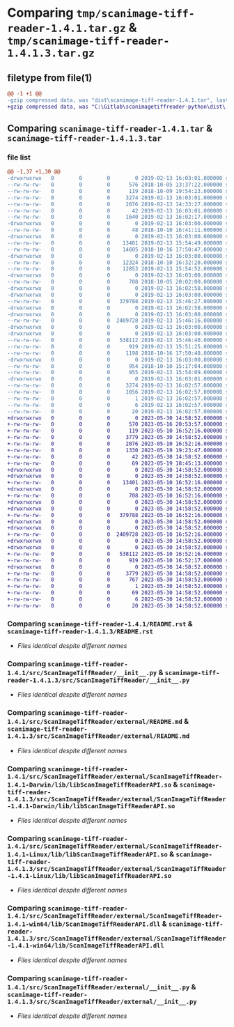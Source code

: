 # Comparing `tmp/scanimage-tiff-reader-1.4.1.tar.gz` & `tmp/scanimage-tiff-reader-1.4.1.3.tar.gz`

## filetype from file(1)

```diff
@@ -1 +1 @@
-gzip compressed data, was "dist\scanimage-tiff-reader-1.4.1.tar", last modified: Wed Feb 13 16:03:01 2019, max compression
+gzip compressed data, was "C:\Gitlab\scanimagetiffreader-python\dist\.tmp-i325r66q\scanimage-tiff-reader-1.4.1.3.tar", last modified: Tue May 30 14:58:52 2023, max compression
```

## Comparing `scanimage-tiff-reader-1.4.1.tar` & `scanimage-tiff-reader-1.4.1.3.tar`

### file list

```diff
@@ -1,37 +1,30 @@
-drwxrwxrwx   0        0        0        0 2019-02-13 16:03:01.000000 scanimage-tiff-reader-1.4.1/
--rw-rw-rw-   0        0        0      576 2018-10-05 13:37:22.000000 scanimage-tiff-reader-1.4.1/LICENSE
--rw-rw-rw-   0        0        0      119 2018-10-09 19:54:23.000000 scanimage-tiff-reader-1.4.1/MANIFEST.in
--rw-rw-rw-   0        0        0     3274 2019-02-13 16:03:01.000000 scanimage-tiff-reader-1.4.1/PKG-INFO
--rw-rw-rw-   0        0        0     2076 2019-02-13 14:33:27.000000 scanimage-tiff-reader-1.4.1/README.rst
--rw-rw-rw-   0        0        0       42 2019-02-13 16:03:01.000000 scanimage-tiff-reader-1.4.1/setup.cfg
--rw-rw-rw-   0        0        0     1640 2019-02-13 16:02:17.000000 scanimage-tiff-reader-1.4.1/setup.py
-drwxrwxrwx   0        0        0        0 2019-02-13 16:03:00.000000 scanimage-tiff-reader-1.4.1/src/
--rw-rw-rw-   0        0        0       48 2018-10-10 16:41:11.000000 scanimage-tiff-reader-1.4.1/src/.gitignore
-drwxrwxrwx   0        0        0        0 2019-02-13 16:03:00.000000 scanimage-tiff-reader-1.4.1/src/ScanImageTiffReader/
--rw-rw-rw-   0        0        0    13401 2019-02-13 15:54:49.000000 scanimage-tiff-reader-1.4.1/src/ScanImageTiffReader/__init__.py
--rw-rw-rw-   0        0        0    14605 2018-10-16 17:50:47.000000 scanimage-tiff-reader-1.4.1/src/ScanImageTiffReader/__init__.pyc
-drwxrwxrwx   0        0        0        0 2019-02-13 16:03:00.000000 scanimage-tiff-reader-1.4.1/src/ScanImageTiffReader/__pycache__/
--rw-rw-rw-   0        0        0    12324 2018-10-10 16:32:28.000000 scanimage-tiff-reader-1.4.1/src/ScanImageTiffReader/__pycache__/__init__.cpython-36.pyc
--rw-rw-rw-   0        0        0    12853 2019-02-13 15:54:52.000000 scanimage-tiff-reader-1.4.1/src/ScanImageTiffReader/__pycache__/__init__.cpython-37.pyc
-drwxrwxrwx   0        0        0        0 2019-02-13 16:03:00.000000 scanimage-tiff-reader-1.4.1/src/ScanImageTiffReader/external/
--rw-rw-rw-   0        0        0      708 2018-10-05 20:02:00.000000 scanimage-tiff-reader-1.4.1/src/ScanImageTiffReader/external/README.md
-drwxrwxrwx   0        0        0        0 2019-02-13 16:02:58.000000 scanimage-tiff-reader-1.4.1/src/ScanImageTiffReader/external/ScanImageTiffReader-1.4.1-Darwin/
-drwxrwxrwx   0        0        0        0 2019-02-13 16:03:00.000000 scanimage-tiff-reader-1.4.1/src/ScanImageTiffReader/external/ScanImageTiffReader-1.4.1-Darwin/lib/
--rw-rw-rw-   0        0        0   379788 2019-02-13 15:46:27.000000 scanimage-tiff-reader-1.4.1/src/ScanImageTiffReader/external/ScanImageTiffReader-1.4.1-Darwin/lib/libScanImageTiffReaderAPI.so
-drwxrwxrwx   0        0        0        0 2019-02-13 16:02:58.000000 scanimage-tiff-reader-1.4.1/src/ScanImageTiffReader/external/ScanImageTiffReader-1.4.1-Linux/
-drwxrwxrwx   0        0        0        0 2019-02-13 16:03:00.000000 scanimage-tiff-reader-1.4.1/src/ScanImageTiffReader/external/ScanImageTiffReader-1.4.1-Linux/lib/
--rw-rw-rw-   0        0        0  2409728 2019-02-13 15:46:16.000000 scanimage-tiff-reader-1.4.1/src/ScanImageTiffReader/external/ScanImageTiffReader-1.4.1-Linux/lib/libScanImageTiffReaderAPI.so
-drwxrwxrwx   0        0        0        0 2019-02-13 16:03:00.000000 scanimage-tiff-reader-1.4.1/src/ScanImageTiffReader/external/ScanImageTiffReader-1.4.1-win64/
-drwxrwxrwx   0        0        0        0 2019-02-13 16:03:00.000000 scanimage-tiff-reader-1.4.1/src/ScanImageTiffReader/external/ScanImageTiffReader-1.4.1-win64/lib/
--rw-rw-rw-   0        0        0   538112 2019-02-13 15:46:40.000000 scanimage-tiff-reader-1.4.1/src/ScanImageTiffReader/external/ScanImageTiffReader-1.4.1-win64/lib/ScanImageTiffReaderAPI.dll
--rw-rw-rw-   0        0        0      919 2019-02-13 15:51:25.000000 scanimage-tiff-reader-1.4.1/src/ScanImageTiffReader/external/__init__.py
--rw-rw-rw-   0        0        0     1198 2018-10-16 17:50:48.000000 scanimage-tiff-reader-1.4.1/src/ScanImageTiffReader/external/__init__.pyc
-drwxrwxrwx   0        0        0        0 2019-02-13 16:03:00.000000 scanimage-tiff-reader-1.4.1/src/ScanImageTiffReader/external/__pycache__/
--rw-rw-rw-   0        0        0      954 2018-10-10 15:17:04.000000 scanimage-tiff-reader-1.4.1/src/ScanImageTiffReader/external/__pycache__/__init__.cpython-36.pyc
--rw-rw-rw-   0        0        0      955 2019-02-13 15:54:09.000000 scanimage-tiff-reader-1.4.1/src/ScanImageTiffReader/external/__pycache__/__init__.cpython-37.pyc
-drwxrwxrwx   0        0        0        0 2019-02-13 16:03:01.000000 scanimage-tiff-reader-1.4.1/src/scanimage_tiff_reader.egg-info/
--rw-rw-rw-   0        0        0     3274 2019-02-13 16:02:57.000000 scanimage-tiff-reader-1.4.1/src/scanimage_tiff_reader.egg-info/PKG-INFO
--rw-rw-rw-   0        0        0     1056 2019-02-13 16:02:57.000000 scanimage-tiff-reader-1.4.1/src/scanimage_tiff_reader.egg-info/SOURCES.txt
--rw-rw-rw-   0        0        0        1 2019-02-13 16:02:57.000000 scanimage-tiff-reader-1.4.1/src/scanimage_tiff_reader.egg-info/dependency_links.txt
--rw-rw-rw-   0        0        0        6 2019-02-13 16:02:57.000000 scanimage-tiff-reader-1.4.1/src/scanimage_tiff_reader.egg-info/requires.txt
--rw-rw-rw-   0        0        0       20 2019-02-13 16:02:57.000000 scanimage-tiff-reader-1.4.1/src/scanimage_tiff_reader.egg-info/top_level.txt
+drwxrwxrwx   0        0        0        0 2023-05-30 14:58:52.000000 scanimage-tiff-reader-1.4.1.3/
+-rw-rw-rw-   0        0        0      570 2023-05-16 20:53:57.000000 scanimage-tiff-reader-1.4.1.3/LICENSE
+-rw-rw-rw-   0        0        0      119 2023-05-10 16:52:16.000000 scanimage-tiff-reader-1.4.1.3/MANIFEST.in
+-rw-rw-rw-   0        0        0     3779 2023-05-30 14:58:52.000000 scanimage-tiff-reader-1.4.1.3/PKG-INFO
+-rw-rw-rw-   0        0        0     2076 2023-05-10 16:52:16.000000 scanimage-tiff-reader-1.4.1.3/README.rst
+-rw-rw-rw-   0        0        0     1330 2023-05-19 19:23:47.000000 scanimage-tiff-reader-1.4.1.3/pyproject.toml
+-rw-rw-rw-   0        0        0       42 2023-05-30 14:58:52.000000 scanimage-tiff-reader-1.4.1.3/setup.cfg
+-rw-rw-rw-   0        0        0       69 2023-05-19 18:45:13.000000 scanimage-tiff-reader-1.4.1.3/setup.py
+drwxrwxrwx   0        0        0        0 2023-05-30 14:58:52.000000 scanimage-tiff-reader-1.4.1.3/src/
+drwxrwxrwx   0        0        0        0 2023-05-30 14:58:52.000000 scanimage-tiff-reader-1.4.1.3/src/ScanImageTiffReader/
+-rw-rw-rw-   0        0        0    13401 2023-05-10 16:52:16.000000 scanimage-tiff-reader-1.4.1.3/src/ScanImageTiffReader/__init__.py
+drwxrwxrwx   0        0        0        0 2023-05-30 14:58:52.000000 scanimage-tiff-reader-1.4.1.3/src/ScanImageTiffReader/external/
+-rw-rw-rw-   0        0        0      708 2023-05-10 16:52:16.000000 scanimage-tiff-reader-1.4.1.3/src/ScanImageTiffReader/external/README.md
+drwxrwxrwx   0        0        0        0 2023-05-30 14:58:52.000000 scanimage-tiff-reader-1.4.1.3/src/ScanImageTiffReader/external/ScanImageTiffReader-1.4.1-Darwin/
+drwxrwxrwx   0        0        0        0 2023-05-30 14:58:52.000000 scanimage-tiff-reader-1.4.1.3/src/ScanImageTiffReader/external/ScanImageTiffReader-1.4.1-Darwin/lib/
+-rw-rw-rw-   0        0        0   379788 2023-05-10 16:52:16.000000 scanimage-tiff-reader-1.4.1.3/src/ScanImageTiffReader/external/ScanImageTiffReader-1.4.1-Darwin/lib/libScanImageTiffReaderAPI.so
+drwxrwxrwx   0        0        0        0 2023-05-30 14:58:52.000000 scanimage-tiff-reader-1.4.1.3/src/ScanImageTiffReader/external/ScanImageTiffReader-1.4.1-Linux/
+drwxrwxrwx   0        0        0        0 2023-05-30 14:58:52.000000 scanimage-tiff-reader-1.4.1.3/src/ScanImageTiffReader/external/ScanImageTiffReader-1.4.1-Linux/lib/
+-rw-rw-rw-   0        0        0  2409728 2023-05-10 16:52:16.000000 scanimage-tiff-reader-1.4.1.3/src/ScanImageTiffReader/external/ScanImageTiffReader-1.4.1-Linux/lib/libScanImageTiffReaderAPI.so
+drwxrwxrwx   0        0        0        0 2023-05-30 14:58:52.000000 scanimage-tiff-reader-1.4.1.3/src/ScanImageTiffReader/external/ScanImageTiffReader-1.4.1-win64/
+drwxrwxrwx   0        0        0        0 2023-05-30 14:58:52.000000 scanimage-tiff-reader-1.4.1.3/src/ScanImageTiffReader/external/ScanImageTiffReader-1.4.1-win64/lib/
+-rw-rw-rw-   0        0        0   538112 2023-05-10 16:52:16.000000 scanimage-tiff-reader-1.4.1.3/src/ScanImageTiffReader/external/ScanImageTiffReader-1.4.1-win64/lib/ScanImageTiffReaderAPI.dll
+-rw-rw-rw-   0        0        0      919 2023-05-10 16:52:17.000000 scanimage-tiff-reader-1.4.1.3/src/ScanImageTiffReader/external/__init__.py
+drwxrwxrwx   0        0        0        0 2023-05-30 14:58:52.000000 scanimage-tiff-reader-1.4.1.3/src/scanimage_tiff_reader.egg-info/
+-rw-rw-rw-   0        0        0     3779 2023-05-30 14:58:52.000000 scanimage-tiff-reader-1.4.1.3/src/scanimage_tiff_reader.egg-info/PKG-INFO
+-rw-rw-rw-   0        0        0      767 2023-05-30 14:58:52.000000 scanimage-tiff-reader-1.4.1.3/src/scanimage_tiff_reader.egg-info/SOURCES.txt
+-rw-rw-rw-   0        0        0        1 2023-05-30 14:58:52.000000 scanimage-tiff-reader-1.4.1.3/src/scanimage_tiff_reader.egg-info/dependency_links.txt
+-rw-rw-rw-   0        0        0       69 2023-05-30 14:58:52.000000 scanimage-tiff-reader-1.4.1.3/src/scanimage_tiff_reader.egg-info/entry_points.txt
+-rw-rw-rw-   0        0        0        6 2023-05-30 14:58:52.000000 scanimage-tiff-reader-1.4.1.3/src/scanimage_tiff_reader.egg-info/requires.txt
+-rw-rw-rw-   0        0        0       20 2023-05-30 14:58:52.000000 scanimage-tiff-reader-1.4.1.3/src/scanimage_tiff_reader.egg-info/top_level.txt
```

### Comparing `scanimage-tiff-reader-1.4.1/README.rst` & `scanimage-tiff-reader-1.4.1.3/README.rst`

 * *Files identical despite different names*

### Comparing `scanimage-tiff-reader-1.4.1/src/ScanImageTiffReader/__init__.py` & `scanimage-tiff-reader-1.4.1.3/src/ScanImageTiffReader/__init__.py`

 * *Files identical despite different names*

### Comparing `scanimage-tiff-reader-1.4.1/src/ScanImageTiffReader/external/README.md` & `scanimage-tiff-reader-1.4.1.3/src/ScanImageTiffReader/external/README.md`

 * *Files identical despite different names*

### Comparing `scanimage-tiff-reader-1.4.1/src/ScanImageTiffReader/external/ScanImageTiffReader-1.4.1-Darwin/lib/libScanImageTiffReaderAPI.so` & `scanimage-tiff-reader-1.4.1.3/src/ScanImageTiffReader/external/ScanImageTiffReader-1.4.1-Darwin/lib/libScanImageTiffReaderAPI.so`

 * *Files identical despite different names*

### Comparing `scanimage-tiff-reader-1.4.1/src/ScanImageTiffReader/external/ScanImageTiffReader-1.4.1-Linux/lib/libScanImageTiffReaderAPI.so` & `scanimage-tiff-reader-1.4.1.3/src/ScanImageTiffReader/external/ScanImageTiffReader-1.4.1-Linux/lib/libScanImageTiffReaderAPI.so`

 * *Files identical despite different names*

### Comparing `scanimage-tiff-reader-1.4.1/src/ScanImageTiffReader/external/ScanImageTiffReader-1.4.1-win64/lib/ScanImageTiffReaderAPI.dll` & `scanimage-tiff-reader-1.4.1.3/src/ScanImageTiffReader/external/ScanImageTiffReader-1.4.1-win64/lib/ScanImageTiffReaderAPI.dll`

 * *Files identical despite different names*

### Comparing `scanimage-tiff-reader-1.4.1/src/ScanImageTiffReader/external/__init__.py` & `scanimage-tiff-reader-1.4.1.3/src/ScanImageTiffReader/external/__init__.py`

 * *Files identical despite different names*

